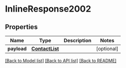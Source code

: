# InlineResponse2002

## Properties
Name | Type | Description | Notes
------------ | ------------- | ------------- | -------------
**payload** | [**ContactList**](ContactList.md) |  | [optional] 

[[Back to Model list]](../README.md#documentation-for-models) [[Back to API list]](../README.md#documentation-for-api-endpoints) [[Back to README]](../README.md)

